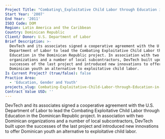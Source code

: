 ```yaml
---
Project Title: "Combating\_Exploitative Child Labor through Education in the Dominican Republic"
Start Year: '2007'
End Year: '2011'
ISO3 Code: DOM
Region: Latin America and the Caribbean
Country: Dominican Republic
Client/ Donor: U.S. Department of Labor
Brief Description: >-
  DevTech and its associates signed a cooperative agreement with the U.S.
  Department of Labor to lead the Combating Exploitative Child Labor through
  Education in the Dominican Republic project. In association with two Dominican
  organizations and a number of local subcontractors, DevTech built upon the
  successes of the last project and introduced new innovations to offer
  Dominican youth an alternative to exploitative child labor.
Is Current Project? (true/false): false
Practice Area:
  - 'Education, Gender and Youth'
projects_slug: Combating-Exploitative-Child-Labor-through-Education-in-the-Dominican-Republic
Contract Value USD: ''
---
```

DevTech and its associates signed a cooperative agreement with the U.S. Department of Labor to lead the Combating Exploitative Child Labor through Education in the Dominican Republic project. In association with two Dominican organizations and a number of local subcontractors, DevTech built upon the successes of the last project and introduced new innovations to offer Dominican youth an alternative to exploitative child labor.